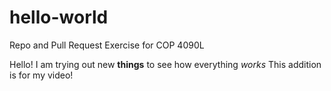 # hello-world
Repo and Pull Request Exercise for COP 4090L

Hello! I am trying out new **things** to see how everything *works*
This addition is for my video!
